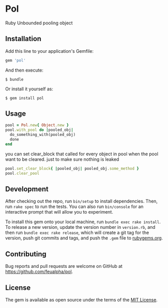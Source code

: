 # Pol

Ruby Unbounded pooling object

## Installation

Add this line to your application's Gemfile:

```ruby
gem 'pol'
```

And then execute:

    $ bundle

Or install it yourself as:

    $ gem install pol

## Usage

```ruby
pool = Pol.new{ Object.new }
pool.with_pool do |pooled_obj|
  do_something_with(pooled_obj)
  done
end
```

you can set clear_block that called for every object in pool when the pool want to be cleared. just to make sure nothing is leaked

```ruby
pool.set_clear_block{ |pooled_obj| pooled_obj.some_method }
pool.clear_pool
```


## Development

After checking out the repo, run `bin/setup` to install dependencies. Then, run `rake spec` to run the tests. You can also run `bin/console` for an interactive prompt that will allow you to experiment.

To install this gem onto your local machine, run `bundle exec rake install`. To release a new version, update the version number in `version.rb`, and then run `bundle exec rake release`, which will create a git tag for the version, push git commits and tags, and push the `.gem` file to [rubygems.org](https://rubygems.org).

## Contributing

Bug reports and pull requests are welcome on GitHub at https://github.com/feualpha/pol.

## License

The gem is available as open source under the terms of the [MIT License](https://opensource.org/licenses/MIT).
